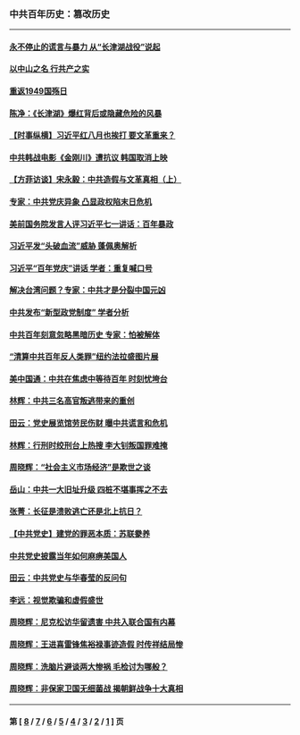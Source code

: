 ### 中共百年历史：篡改历史
---
#### [永不停止的谎言与暴力 从“长津湖战役”说起](../../pages/nf1176115/n13494094.md?06180430) 
#### [以中山之名 行共产之实](../../pages/nf1176115/n13346437.md?06180430) 
#### [重返1949国殇日](../../pages/nf1176115/n13346372.md?06180430) 
#### [陈净：《长津湖》爆红背后或隐藏危险的风暴](../../pages/nf1176115/n13314364.md?06180430) 
#### [【时事纵横】习近平红八月也挨打 要文革重来？](../../pages/nf1176115/n13231393.md?06180430) 
#### [中共韩战电影《金刚川》遭抗议 韩国取消上映](../../pages/nf1176115/n13219114.md?06180430) 
#### [【方菲访谈】宋永毅：中共造假与文革真相（上）](../../pages/nf1176115/n13200760.md?06180430) 
#### [专家：中共党庆异象 凸显政权陷末日危机](../../pages/nf1176115/n13067084.md?06180430) 
#### [美前国务院发言人评习近平七一讲话：百年暴政](../../pages/nf1176115/n13066986.md?06180430) 
#### [习近平发“头破血流”威胁 蓬佩奥解析](../../pages/nf1176115/n13063604.md?06180430) 
#### [习近平“百年党庆”讲话 学者：重复喊口号](../../pages/nf1176115/n13061411.md?06180430) 
#### [解决台湾问题？专家：中共才是分裂中国元凶](../../pages/nf1176115/n13060811.md?06180430) 
#### [中共发布“新型政党制度” 学者分析](../../pages/nf1176115/n13056354.md?06180430) 
#### [中共百年刻意忽略黑暗历史 专家：怕被解体](../../pages/nf1176115/n13056056.md?06180430) 
#### [“清算中共百年反人类罪”纽约法拉盛图片展](../../pages/nf1176115/n13052220.md?06180430) 
#### [美中国通：中共在焦虑中等待百年 时刻忧垮台](../../pages/nf1176115/n13048820.md?06180430) 
#### [林辉：中共三名高官叛逃带来的重创](../../pages/nf1176115/n13035206.md?06180430) 
#### [田云：党史展览馆劳民伤财 曝中共谎言和危机](../../pages/nf1176115/n13033900.md?06180430) 
#### [林辉：行刑时绞刑台上热搜 李大钊叛国罪难掩](../../pages/nf1176115/n13031965.md?06180430) 
#### [周晓辉：“社会主义市场经济”是欺世之谈](../../pages/nf1176115/n13024090.md?06180430) 
#### [岳山：中共一大旧址升级 四桩不堪事挥之不去](../../pages/nf1176115/n13021697.md?06180430) 
#### [张菁：长征是溃败逃亡还是北上抗日？](../../pages/nf1176115/n13020585.md?06180430) 
#### [【中共党史】建党的罪恶本质：苏联豢养](../../pages/nf1176115/n13011888.md?06180430) 
#### [中共党史披露当年如何麻痹美国人](../../pages/nf1176115/n12966400.md?06180430) 
#### [田云：中共党史与华春莹的反问句](../../pages/nf1176115/n12765178.md?06180430) 
#### [李远：视觉欺骗和虚假盛世](../../pages/nf1176115/n12993376.md?06180430) 
#### [周晓辉：尼克松访华留遗害 中共入联合国有内幕](../../pages/nf1176115/n12991422.md?06180430) 
#### [周晓辉：王进喜雷锋焦裕禄事迹造假 时传祥结局惨](../../pages/nf1176115/n12985497.md?06180430) 
#### [周晓辉：洗脑片避谈两大惨祸 毛检讨为哪般？](../../pages/nf1176115/n12971285.md?06180430) 
#### [周晓辉：非保家卫国无细菌战 揭朝鲜战争十大真相](../../pages/nf1176115/n12954161.md?06180430) 

---
#### 第 [ [8](./8.md?06180430) / [7](./7.md?06180430) / [6](./6.md?06180430) / [5](./5.md?06180430) / [4](./4.md?06180430) / [3](./3.md?06180430) / [2](./2.md?06180430) / [1](./1.md?06180430) ] 页
